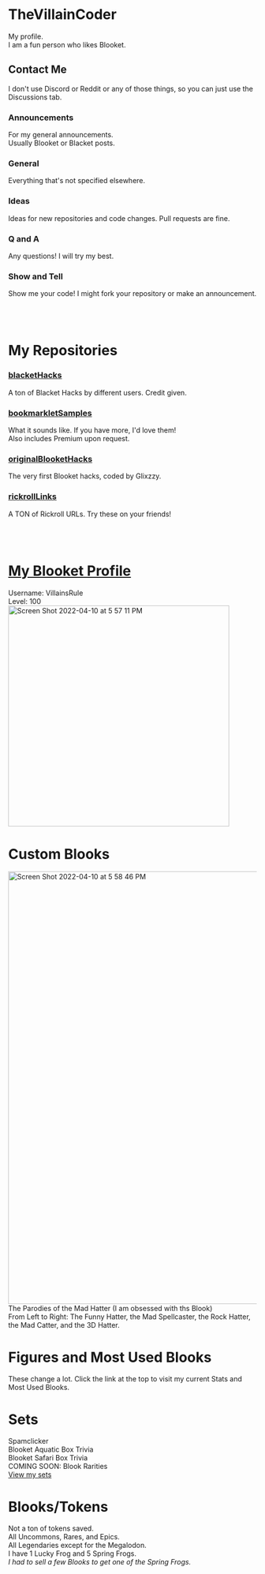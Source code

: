 # TheVillainCoder
My profile.<br>
I am a fun person who likes Blooket.
## Contact Me
I don't use Discord or Reddit or any of those things, so you can just use the Discussions tab.<br>
### Announcements
For my general announcements.<br>
Usually Blooket or Blacket posts.
### General
Everything that's not specified elsewhere.
### Ideas
Ideas for new repositories and code changes. Pull requests are fine.
### Q and A
Any questions! I will try my best.
### Show and Tell
Show me your code! I might fork your repository or make an announcement.<br>
<br>
<br>
<br>
# My Repositories
### [blacketHacks](https://github.com/ABlooketNobody-YT/blacketHacks)
A ton of Blacket Hacks by different users. Credit given.
### [bookmarkletSamples](https://github.com/ABlooketNobody-YT/bookmarkletSamples)
What it sounds like. If you have more, I'd love them!<br>
Also includes Premium upon request.
### [originalBlooketHacks](https://github.com/ABlooketNobody-YT/originalBlooketHacks)
The very first Blooket hacks, coded by Glixzzy.
### [rickrollLinks](https://github.com/ABlooketNobody-YT/rickrollLinks)
A TON of Rickroll URLs. Try these on your friends!<br>
<br>
<br>
<br>
# [My Blooket Profile](https://dashboard.blooket.com/stats?name=VillainsRule)
Username: VillainsRule<br>
Level: 100<br>
<img width="448" alt="Screen Shot 2022-04-10 at 5 57 11 PM" src="https://user-images.githubusercontent.com/101288516/162641587-dcb45510-b811-4191-a6cd-bbb38e67ca44.png">
# Custom Blooks
<img width="877" alt="Screen Shot 2022-04-10 at 5 58 46 PM" src="https://user-images.githubusercontent.com/101288516/162641667-52e14979-8052-4f11-b1e1-cb8e833ac299.png"><br>
The Parodies of the Mad Hatter (I am obsessed with ths Blook)<br>
From Left to Right: The Funny Hatter, the Mad Spellcaster, the Rock Hatter, the Mad Catter, and the 3D Hatter.
# Figures and Most Used Blooks
These change a lot. Click the link at the top to visit my current Stats and Most Used Blooks.
# Sets
Spamclicker<br>
Blooket Aquatic Box Trivia<br>
Blooket Safari Box Trivia<br>
COMING SOON: Blook Rarities<br>
[View my sets](https://dashboard.blooket.com/discover?s=VillainsRule)
# Blooks/Tokens
Not a ton of tokens saved.<br>
All Uncommons, Rares, and Epics.<br>
All Legendaries except for the Megalodon.<br>
I have 1 Lucky Frog and 5 Spring Frogs.<br>
_I had to sell a few Blooks to get one of the Spring Frogs._
